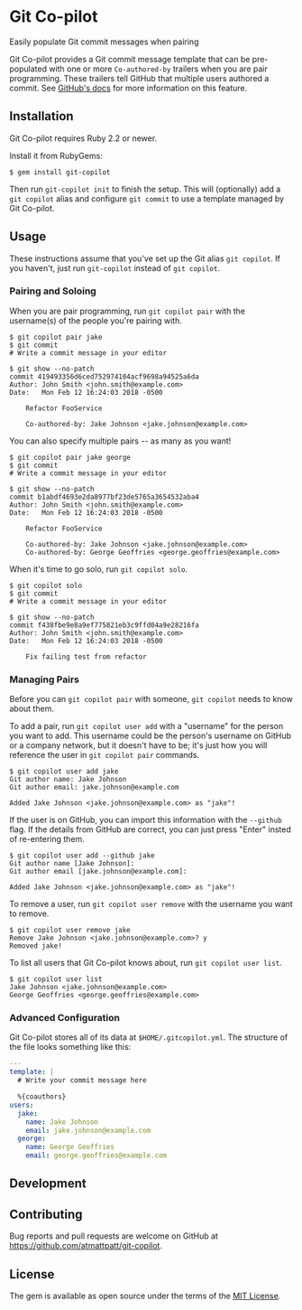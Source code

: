 # Git Co-pilot

Easily populate Git commit messages when pairing

Git Co-pilot provides a Git commit message template that can be pre-populated with one or more `Co-authored-by` trailers when you are pair programming. These trailers tell GitHub that multiple users authored a commit. See [GitHub's docs](https://help.github.com/articles/creating-a-commit-with-multiple-authors/) for more information on this feature.

## Installation

Git Co-pilot requires Ruby 2.2 or newer.

Install it from RubyGems:

    $ gem install git-copilot

Then run `git-copilot init` to finish the setup. This will (optionally) add a `git copilot` alias and configure `git commit` to use a template managed by Git Co-pilot.

## Usage

These instructions assume that you've set up the Git alias `git copilot`. If you haven't, just run `git-copilot` instead of `git copilot`.

### Pairing and Soloing

When you are pair programming, run `git copilot pair` with the username(s) of the people you're pairing with.

    $ git copilot pair jake
    $ git commit
    # Write a commit message in your editor

    $ git show --no-patch
    commit 419493356d6ced752974104acf9698a94525a6da
    Author: John Smith <john.smith@example.com>
    Date:   Mon Feb 12 16:24:03 2018 -0500

        Refactor FooService

        Co-authored-by: Jake Johnson <jake.johnson@example.com>

You can also specify multiple pairs -- as many as you want!

    $ git copilot pair jake george
    $ git commit
    # Write a commit message in your editor

    $ git show --no-patch
    commit b1abdf4693e2da8977bf23de5765a3654532aba4
    Author: John Smith <john.smith@example.com>
    Date:   Mon Feb 12 16:24:03 2018 -0500

        Refactor FooService

        Co-authored-by: Jake Johnson <jake.johnson@example.com>
        Co-authored-by: George Geoffries <george.geoffries@example.com>

When it's time to go solo, run `git copilot solo`.

    $ git copilot solo
    $ git commit
    # Write a commit message in your editor

    $ git show --no-patch
    commit f438fbe9e8a9ef775821eb3c9ffd04a9e28216fa
    Author: John Smith <john.smith@example.com>
    Date:   Mon Feb 12 16:24:03 2018 -0500

        Fix failing test from refactor

### Managing Pairs

Before you can `git copilot pair` with someone, `git copilot` needs to know about them.

To add a pair, run `git copilot user add` with a "username" for the person you want to add. This username could be the person's username on GitHub or a company network, but it doesn't have to be; it's just how you will reference the user in `git copilot pair` commands.

    $ git copilot user add jake
    Git author name: Jake Johnson
    Git author email: jake.johnson@example.com

    Added Jake Johnson <jake.johnson@example.com> as "jake"!

If the user is on GitHub, you can import this information with the `--github` flag. If the details from GitHub are correct, you can just press "Enter" insted of re-entering them.

    $ git copilot user add --github jake
    Git author name [Jake Johnson]:
    Git author email [jake.johnson@example.com]:

    Added Jake Johnson <jake.johnson@example.com> as "jake"!

To remove a user, run `git copilot user remove` with the username you want to remove.

    $ git copilot user remove jake
    Remove Jake Johnson <jake.johnson@example.com>? y
    Removed jake!

To list all users that Git Co-pilot knows about, run `git copilot user list`.

    $ git copilot user list
    Jake Johnson <jake.johnson@example.com>
    George Geoffries <george.geoffries@example.com>

### Advanced Configuration

Git Co-pilot stores all of its data at `$HOME/.gitcopilot.yml`. The structure of the file looks something like this:

```yaml
---
template: |
  # Write your commit message here

  %{coauthors}
users:
  jake:
    name: Jake Johnson
    email: jake.johnson@example.com
  george:
    name: George Geoffries
    email: george.geoffries@example.com
```

## Development

## Contributing

Bug reports and pull requests are welcome on GitHub at https://github.com/atmattpatt/git-copilot.

## License

The gem is available as open source under the terms of the [MIT License](https://opensource.org/licenses/MIT).
